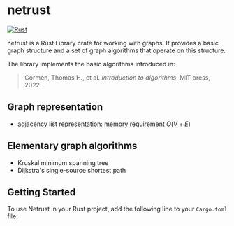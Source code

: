 # netrust

[![Rust](https://github.com/mateoneira/netrust/actions/workflows/rust.yml/badge.svg)](https://github.com/mateoneira/netrust/actions/workflows/rust.yml)

netrust is a Rust Library crate for working with graphs. It provides a basic graph structure and a set of graph algorithms that operate on this structure.

The library implements the basic algorithms introduced in: 

> Cormen, Thomas H., et al.
>  _Introduction to algorithms_. MIT press, 2022.

## Graph representation
* adjacency list representation: memory requirement $O(V+E)$

## Elementary graph algorithms
* Kruskal minimum spanning tree
* Dijkstra's single-source shortest path

## Getting Started

To use Netrust in your Rust project, add the following line to your `Cargo.toml` file:
